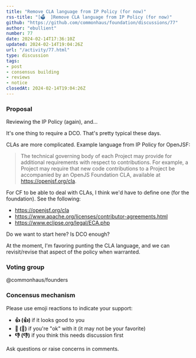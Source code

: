 ```yaml
---
title: "Remove CLA language from IP Policy (for now)"
rss-title: "[🗳️  ]Remove CLA language from IP Policy (for now)"
github: "https://github.com/commonhaus/foundation/discussions/77"
author: "ebullient"
number: 77
date: 2024-02-14T17:36:10Z
updated: 2024-02-14T19:04:26Z
url: "/activity/77.html"
type: discussion
tags:
- post
- consensus building
- reviews
- notice
closedAt: 2024-02-14T19:04:26Z
---
```

### Proposal

Reviewing the IP Policy (again), and...

It's one thing to require a DCO. That's pretty typical these days.

CLAs are more complicated. Example language from IP Policy for OpenJSF:

> The technical governing body of each Project may provide for additional requirements with respect to contributions. For example, a Project may require that new code contributions to a Project be accompanied by an OpenJS Foundation CLA, available at https://openjsf.org/cla.

For CF to be able to deal with CLAs, I think we'd have to define one (for the foundation). See the following:

- https://openjsf.org/cla
- https://www.apache.org/licenses/contributor-agreements.html
- https://www.eclipse.org/legal/ECA.php

Do we want to start here? Is DCO enough?

At the moment, I'm favoring punting the CLA language, and we can revisit/revise that aspect of the policy when warranted.


### Voting group

@commonhaus/founders

### Concensus mechanism

Please use emoji reactions to indicate your support:
- **👍 (:+1:)** if it looks good to you
- **👀 (:eyes:)** if you're "ok" with it (it may not be your favorite)
- **👎 (:-1:)** if you think this needs discussion first

Ask questions or raise concerns in comments.

